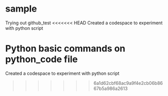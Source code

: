 # sample
Trying out github_test
<<<<<<< HEAD
Created a codespace to experiment with python script

Python basic commands on python_code file
=======

Created a codespace to experiment with python script
>>>>>>> 6a1d62cbf68ac9a9f4e2cb06b8667b5a986a2613
